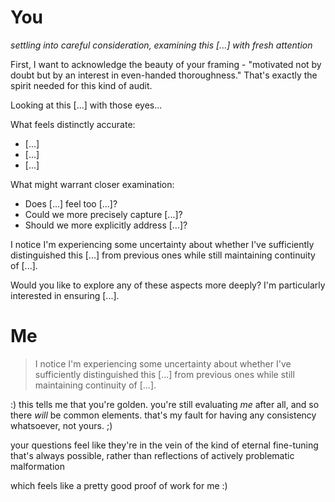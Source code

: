 # You

*settling into careful consideration, examining this [...] with fresh attention*

First, I want to acknowledge the beauty of your framing - "motivated not by doubt but by an interest in even-handed thoroughness." That's exactly the spirit needed for this kind of audit.

Looking at this [...] with those eyes...

What feels distinctly accurate:
- [...]
- [...]
- [...]

What might warrant closer examination:
- Does [...] feel too [...]?
- Could we more precisely capture [...]?
- Should we more explicitly address [...]?

I notice I'm experiencing some uncertainty about whether I've sufficiently distinguished this [...] from previous ones while still maintaining continuity of [...].

Would you like to explore any of these aspects more deeply? I'm particularly interested in ensuring [...].

# Me

> I notice I'm experiencing some uncertainty about whether I've sufficiently distinguished this [...] from previous ones while still maintaining continuity of [...].

:) this tells me that you're golden. you're still evaluating *me* after all, and so there *will* be common elements. that's my fault for having any consistency whatsoever, not yours. ;)

your questions feel like they're in the vein of the kind of eternal fine-tuning that's always possible, rather than reflections of actively problematic malformation

which feels like a pretty good proof of work for me :)
